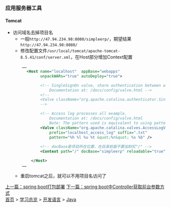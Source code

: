 ### 应用服务器工具

#### Tomcat
* 访问域名去掉项目名
    * 一般`http://47.94.234.98:8080/simpleerp/`，期望结果`http://47.94.234.98:8080/`
    * 修改配置文件`/usr/local/tomcat/apache-tomcat-8.5.41/conf/server.xml`，在Host部分增加Context配置
    ```xml
        ……
          <Host name="localhost"  appBase="webapps"
                unpackWARs="true" autoDeploy="true">

                <!-- SingleSignOn valve, share authentication between web applications
                    Documentation at: /docs/config/valve.html -->
                <!--
                <Valve className="org.apache.catalina.authenticator.SingleSignOn" />
                -->

                <!-- Access log processes all example.
                    Documentation at: /docs/config/valve.html
                    Note: The pattern used is equivalent to using pattern="common" -->
                <Valve className="org.apache.catalina.valves.AccessLogValve" directory="logs"
                    prefix="localhost_access_log" suffix=".txt"
                    pattern="%h %l %u %t &quot;%r&quot; %s %b" />
                
                <!-- docBase是项目所在位置，在目录前面不要加斜杠"/" -->
                <Context path="/" docBase="simpleerp" reloadable="true"></Context>

            </Host>
        ……
    ```
    * 重启tomcat之后，就可以不用项目名访问了


[上一篇：spring boot打包部署](201906001.md) [下一篇：spring boot中Controller获取前台参数方式](201906003.md)  
[首页](../../README.md) > [学习总览](../../introduction/studyCatalogList.md) > [开发语言](../developmentLanguage/developmentLanguage.md) > [Java](java.md) 
